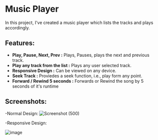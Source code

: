 # Music Player
In this project, I've created a music player which lists the tracks and plays accordingly.

## Features:
- **Play, Pause, Next, Prev :** Plays, Pauses, plays the next and previous track.
-  **Play any track from the list :** Plays any user selected track.
-  **Responsive Design :** Can be viewed on any device.
-  **Seek Track :** Proviedes a seek function, i.e., play form any point.
-  **Forward / Rewind 5 seconds :** Forwards or Rewind the song by 5 seconds of it's runtime

  ## Screenshots:
  -Normal Design:
  ![Screenshot (500)](https://github.com/user-attachments/assets/61e039ac-706a-4927-ba50-bbebf85c42df)

  -Responsive Design:
  
  ![image](https://github.com/user-attachments/assets/f3ed0430-01bb-461c-9204-a172949ead1c)
